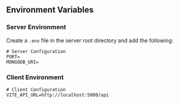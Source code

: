 ## Environment Variables

### Server Environment

Create a `.env` file in the server root directory and add the following:

```plaintext
# Server Configuration
PORT=
MONGODB_URI=
```
### Client Environment

```plaintext
# Client Configuration
VITE_API_URL=http://localhost:5000/api
```
